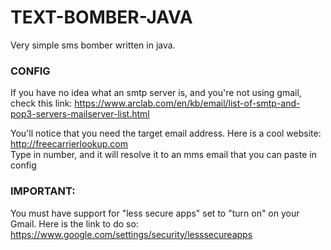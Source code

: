 # TEXT-BOMBER-JAVA
Very simple sms bomber written in java.
  
### CONFIG
If you have no idea what an smtp server is, and you're not using gmail, check this link:   https://www.arclab.com/en/kb/email/list-of-smtp-and-pop3-servers-mailserver-list.html  
  
You'll notice that you need the target email address. Here is a cool website:  
http://freecarrierlookup.com  
Type in number, and it will resolve it to an mms email that you can paste in config  
  
### IMPORTANT:  
You must have support for "less secure apps" set to "turn on" on your Gmail. Here is the link to do so: https://www.google.com/settings/security/lesssecureapps 
  

